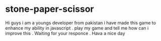 # stone-paper-scissor
Hi guys i am a youngs developer from pakistan i have made this game to enhance my ability in javascript . play my game and tell me how can i improve this . Waiting for your responce . Hava a nice day
